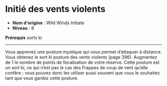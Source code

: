 # Initié des vents violents

 * **Nom d'origine** : Wild Winds Initiate
 * **Niveau** : 8


<p><strong>Prérequis</strong> sorts ki</p>
<hr>
<p>Vous apprenez une posture mystique qui vous permet d’attaquer à distance. Vous obtenez le sort ki posture des vents violents (page 396). Augmentez de 1 le nombre de points de focalisation de votre réserve. Cette posture est un sort ki, ce qui n’est pas le cas des Frappes de coup de vent qu’elle confère ; vous pouvez donc les utiliser aussi souvent que vous le souhaitez tant que vous gardez cette posture.</p>